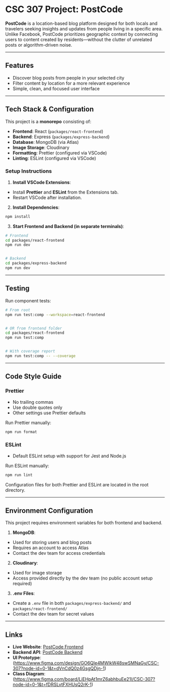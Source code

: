 # CSC 307 Project: PostCode


**PostCode** is a location-based blog platform designed for both locals and travelers seeking insights and updates from people living in a specific area. Unlike Facebook, PostCode prioritizes geographic context by connecting users to content created by residents—without the clutter of unrelated posts or algorithm-driven noise.


---


## Features


- Discover blog posts from people in your selected city
- Filter content by location for a more relevant experience
- Simple, clean, and focused user interface


---


## Tech Stack & Configuration


This project is a **monorepo** consisting of:


- **Frontend**: React (`packages/react-frontend`)
- **Backend**: Express (`packages/express-backend`)
- **Database**: MongoDB (via Atlas)
- **Image Storage**: Cloudinary
- **Formatting**: Prettier (configured via VSCode)
- **Linting**: ESLint (configured via VSCode)


### Setup Instructions


1. **Install VSCode Extensions**:
  - Install **Prettier** and **ESLint** from the Extensions tab.
  - Restart VSCode after installation.


2. **Install Dependencies**:


  ```bash
  npm install
  ```


3. **Start Frontend and Backend (in separate terminals)**:


  ```bash
  # Frontend
  cd packages/react-frontend
  npm run dev


  # Backend
  cd packages/express-backend
  npm run dev
  ```


---


## Testing


Run component tests:


```bash
# From root
npm run test:comp --workspace=react-frontend


# OR from frontend folder
cd packages/react-frontend
npm run test:comp


# With coverage report
npm run test:comp -- --coverage
```


---


## Code Style Guide


### Prettier


- No trailing commas
- Use double quotes only
- Other settings use Prettier defaults


Run Prettier manually:


```bash
npm run format
```


### ESLint


- Default ESLint setup with support for Jest and Node.js


Run ESLint manually:


```bash
npm run lint
```


Configuration files for both Prettier and ESLint are located in the root directory.


---


## Environment Configuration


This project requires environment variables for both frontend and backend.


1. **MongoDB**:
  - Used for storing users and blog posts
  - Requires an account to access Atlas
  - Contact the dev team for access credentials


2. **Cloudinary**:
  - Used for image storage
  - Access provided directly by the dev team (no public account setup required)


3. **.env Files**:
  - Create a `.env` file in both `packages/express-backend/` and `packages/react-frontend/`
  - Contact the dev team for secret values


---


## Links


- **Live Website**: [PostCode Frontend](https://thankful-ocean-042ec241e.6.azurestaticapps.net)
- **Backend API**: [PostCode Backend](https://postcode-enf6gca7amfudzbf.westus-01.azurewebsites.net)
- **UI Prototype**: (https://www.figma.com/design/GO6QIe4MWIkW48swSMNaGy/CSC-307?node-id=0-1&t=dVnCdQ0z4GsgQDjn-1)
- **Class Diagram**: (https://www.figma.com/board/LiEHpAt1mrZ6abhbuEe21l/CSC-307?node-id=0-1&t=fDRSLvtFXHUsQ2rK-1)



